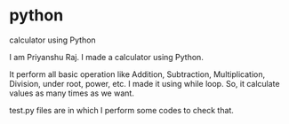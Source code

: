 # python
calculator using Python

 I am Priyanshu Raj. I made a calculator using Python. 

 It perform all basic operation like Addition, Subtraction, Multiplication, Division, under root, power, etc.
 I made it using while loop. So, it calculate values as many times as we want.

test.py files are in which I perform some codes to check that.
